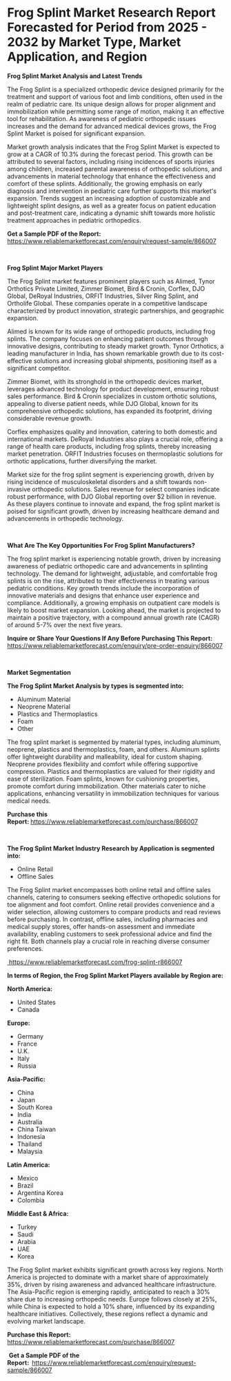 <p><h1>Frog Splint Market Research Report Forecasted for Period from 2025 -  2032 by Market Type, Market Application, and Region</h1></p><p><strong>Frog Splint Market Analysis and Latest Trends</strong></p>
<p><p>The Frog Splint is a specialized orthopedic device designed primarily for the treatment and support of various foot and limb conditions, often used in the realm of pediatric care. Its unique design allows for proper alignment and immobilization while permitting some range of motion, making it an effective tool for rehabilitation. As awareness of pediatric orthopedic issues increases and the demand for advanced medical devices grows, the Frog Splint Market is poised for significant expansion.</p><p>Market growth analysis indicates that the Frog Splint Market is expected to grow at a CAGR of 10.3% during the forecast period. This growth can be attributed to several factors, including rising incidences of sports injuries among children, increased parental awareness of orthopedic solutions, and advancements in material technology that enhance the effectiveness and comfort of these splints. Additionally, the growing emphasis on early diagnosis and intervention in pediatric care further supports this market's expansion. Trends suggest an increasing adoption of customizable and lightweight splint designs, as well as a greater focus on patient education and post-treatment care, indicating a dynamic shift towards more holistic treatment approaches in pediatric orthopedics.</p></p>
<p><strong>Get a Sample PDF of the Report:&nbsp;</strong> <a href="https://www.reliablemarketforecast.com/enquiry/request-sample/866007?utm_campaign=2294&utm_medium=2&utm_source=Github&utm_content=ia&utm_term=13042025&utm_id=frog-splint">https://www.reliablemarketforecast.com/enquiry/request-sample/866007</a></p>
<p>&nbsp;</p>
<p><strong>Frog Splint Major Market Players</strong></p>
<p><p>The Frog Splint market features prominent players such as Alimed, Tynor Orthotics Private Limited, Zimmer Biomet, Bird & Cronin, Corflex, DJO Global, DeRoyal Industries, ORFIT Industries, Silver Ring Splint, and Ortholife Global. These companies operate in a competitive landscape characterized by product innovation, strategic partnerships, and geographic expansion.</p><p>Alimed is known for its wide range of orthopedic products, including frog splints. The company focuses on enhancing patient outcomes through innovative designs, contributing to steady market growth. Tynor Orthotics, a leading manufacturer in India, has shown remarkable growth due to its cost-effective solutions and increasing global shipments, positioning itself as a significant competitor.</p><p>Zimmer Biomet, with its stronghold in the orthopedic devices market, leverages advanced technology for product development, ensuring robust sales performance. Bird & Cronin specializes in custom orthotic solutions, appealing to diverse patient needs, while DJO Global, known for its comprehensive orthopedic solutions, has expanded its footprint, driving considerable revenue growth.</p><p>Corflex emphasizes quality and innovation, catering to both domestic and international markets. DeRoyal Industries also plays a crucial role, offering a range of health care products, including frog splints, thereby increasing market penetration. ORFIT Industries focuses on thermoplastic solutions for orthotic applications, further diversifying the market.</p><p>Market size for the frog splint segment is experiencing growth, driven by rising incidence of musculoskeletal disorders and a shift towards non-invasive orthopedic solutions. Sales revenue for select companies indicate robust performance, with DJO Global reporting over $2 billion in revenue. As these players continue to innovate and expand, the frog splint market is poised for significant growth, driven by increasing healthcare demand and advancements in orthopedic technology.</p></p>
<p>&nbsp;</p>
<p><strong>What Are The Key Opportunities For Frog Splint Manufacturers?</strong></p>
<p><p>The frog splint market is experiencing notable growth, driven by increasing awareness of pediatric orthopedic care and advancements in splinting technology. The demand for lightweight, adjustable, and comfortable frog splints is on the rise, attributed to their effectiveness in treating various pediatric conditions. Key growth trends include the incorporation of innovative materials and designs that enhance user experience and compliance. Additionally, a growing emphasis on outpatient care models is likely to boost market expansion. Looking ahead, the market is projected to maintain a positive trajectory, with a compound annual growth rate (CAGR) of around 5-7% over the next five years.</p></p>
<p><strong>Inquire or Share Your Questions If Any Before Purchasing This Report:</strong> <a href="https://www.reliablemarketforecast.com/enquiry/pre-order-enquiry/866007?utm_campaign=2294&utm_medium=2&utm_source=Github&utm_content=ia&utm_term=13042025&utm_id=frog-splint">https://www.reliablemarketforecast.com/enquiry/pre-order-enquiry/866007</a></p>
<p>&nbsp;</p>
<p><strong>Market Segmentation</strong></p>
<p><strong>The Frog Splint Market Analysis by types is segmented into:</strong></p>
<p><ul><li>Aluminum Material</li><li>Neoprene Material</li><li>Plastics and Thermoplastics</li><li>Foam</li><li>Other</li></ul></p>
<p><p>The frog splint market is segmented by material types, including aluminum, neoprene, plastics and thermoplastics, foam, and others. Aluminum splints offer lightweight durability and malleability, ideal for custom shaping. Neoprene provides flexibility and comfort while offering supportive compression. Plastics and thermoplastics are valued for their rigidity and ease of sterilization. Foam splints, known for cushioning properties, promote comfort during immobilization. Other materials cater to niche applications, enhancing versatility in immobilization techniques for various medical needs.</p></p>
<p><strong>Purchase this Report:&nbsp;</strong><a href="https://www.reliablemarketforecast.com/purchase/866007?utm_campaign=2294&utm_medium=2&utm_source=Github&utm_content=ia&utm_term=13042025&utm_id=frog-splint">https://www.reliablemarketforecast.com/purchase/866007</a></p>
<p>&nbsp;</p>
<p><strong>The Frog Splint Market Industry Research by Application is segmented into:</strong></p>
<p><ul><li>Online Retail</li><li>Offline Sales</li></ul></p>
<p><p>The Frog Splint market encompasses both online retail and offline sales channels, catering to consumers seeking effective orthopedic solutions for toe alignment and foot comfort. Online retail provides convenience and a wider selection, allowing customers to compare products and read reviews before purchasing. In contrast, offline sales, including pharmacies and medical supply stores, offer hands-on assessment and immediate availability, enabling customers to seek professional advice and find the right fit. Both channels play a crucial role in reaching diverse consumer preferences.</p></p>
<p><a href="https://www.reliablemarketforecast.com/frog-splint-r866007?utm_campaign=2294&utm_medium=2&utm_source=Github&utm_content=ia&utm_term=13042025&utm_id=frog-splint">&nbsp;https://www.reliablemarketforecast.com/frog-splint-r866007</a></p>
<p><strong>In terms of Region, the Frog Splint Market Players available by Region are:</strong></p>
<p>
    <p> <strong> North America: </strong>
        <ul>
            <li>United States</li>
            <li>Canada</li>
        </ul>
        </p> 
    <p> <strong> Europe: </strong>
        <ul>
            <li>Germany</li>
            <li>France</li>
            <li>U.K.</li>
            <li>Italy</li>
            <li>Russia</li>
        </ul>
        </p> 
    <p> <strong> Asia-Pacific: </strong>
        <ul>
            <li>China</li>
            <li>Japan</li>
            <li>South Korea</li>
            <li>India</li>
            <li>Australia</li>
            <li>China Taiwan</li>
            <li>Indonesia</li>
            <li>Thailand</li>
            <li>Malaysia</li>
        </ul>
        </p> 
    <p> <strong> Latin America: </strong>
        <ul>
            <li>Mexico</li>
            <li>Brazil</li>
            <li>Argentina Korea</li>
            <li>Colombia</li>
        </ul>
        </p> 
    <p> <strong> Middle East & Africa: </strong>
        <ul>
            <li>Turkey</li>
            <li>Saudi</li>
            <li>Arabia</li>
            <li>UAE</li>
            <li>Korea</li>
        </ul>
    </p>
    </p>
<p><p>The Frog Splint market exhibits significant growth across key regions. North America is projected to dominate with a market share of approximately 35%, driven by rising awareness and advanced healthcare infrastructure. The Asia-Pacific region is emerging rapidly, anticipated to reach a 30% share due to increasing orthopedic needs. Europe follows closely at 25%, while China is expected to hold a 10% share, influenced by its expanding healthcare initiatives. Collectively, these regions reflect a dynamic and evolving market landscape.</p></p>
<p><strong>Purchase this Report: </strong><a href="https://www.reliablemarketforecast.com/purchase/866007?utm_campaign=2294&utm_medium=2&utm_source=Github&utm_content=ia&utm_term=13042025&utm_id=frog-splint">https://www.reliablemarketforecast.com/purchase/866007</a></p>
<p>&nbsp;<strong>Get a Sample PDF of the Report:&nbsp;&nbsp;</strong><a href="https://www.reliablemarketforecast.com/enquiry/request-sample/866007?utm_campaign=2294&utm_medium=2&utm_source=Github&utm_content=ia&utm_term=13042025&utm_id=frog-splint">https://www.reliablemarketforecast.com/enquiry/request-sample/866007</a></p>
<p><strong></strong></p>
<p><p></p><p></p><p></p></p>